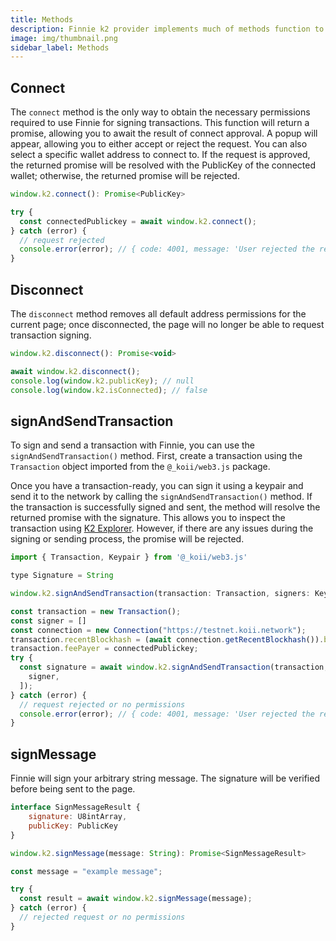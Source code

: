```yaml
---
title: Methods
description: Finnie k2 provider implements much of methods function to control the status of Finnie.
image: img/thumbnail.png
sidebar_label: Methods
---
```


## Connect

The `connect` method is the only way to obtain the necessary permissions required to use Finnie for signing transactions. This function will return a promise, allowing you to await the result of connect approval. A popup will appear, allowing you to either accept or reject the request. You can also select a specific wallet address to connect to. If the request is approved, the returned promise will be resolved with the PublicKey of the connected wallet; otherwise, the returned promise will be rejected.

```js
window.k2.connect(): Promise<PublicKey>
```

```js
try {
  const connectedPublickey = await window.k2.connect();
} catch (error) {
  // request rejected
  console.error(error); // { code: 4001, message: 'User rejected the request.' }
}
```

## Disconnect

The `disconnect` method removes all default address permissions for the current page; once disconnected, the page will no longer be able to request transaction signing.

```js
window.k2.disconnect(): Promise<void>
```

```js
await window.k2.disconnect();
console.log(window.k2.publicKey); // null
console.log(window.k2.isConnected); // false
```

## signAndSendTransaction

To sign and send a transaction with Finnie, you can use the `signAndSendTransaction()` method. First, create a transaction using the `Transaction` object imported from the `@_koii/web3.js` package.

Once you have a transaction-ready, you can sign it using a keypair and send it to the network by calling the `signAndSendTransaction()` method. If the transaction is successfully signed and sent, the method will resolve the returned promise with the signature. This allows you to inspect the transaction using <a href="https://explorer.koii.live/" target="_blank">K2 Explorer</a>.  However, if there are any issues during the signing or sending process, the promise will be rejected.

```js
import { Transaction, Keypair } from '@_koii/web3.js'

type Signature = String

window.k2.signAndSendTransaction(transaction: Transaction, signers: Keypair[]): Promise<Signature>
```

```js
const transaction = new Transaction();
const signer = []
const connection = new Connection("https://testnet.koii.network");
transaction.recentBlockhash = (await connection.getRecentBlockhash()).blockhash;
transaction.feePayer = connectedPublickey;
try {
  const signature = await window.k2.signAndSendTransaction(transaction, [
    signer,
  ]);
} catch (error) {
  // request rejected or no permissions
  console.error(error); // { code: 4001, message: 'User rejected the request' }
}
```

## signMessage

Finnie will sign your arbitrary string message. The signature will be verified before being sent to the page.

```js
interface SignMessageResult {
    signature: U8intArray,
    publicKey: PublicKey
}

window.k2.signMessage(message: String): Promise<SignMessageResult>
```

```js
const message = "example message";

try {
  const result = await window.k2.signMessage(message);
} catch (error) {
  // rejected request or no permissions
}
```

